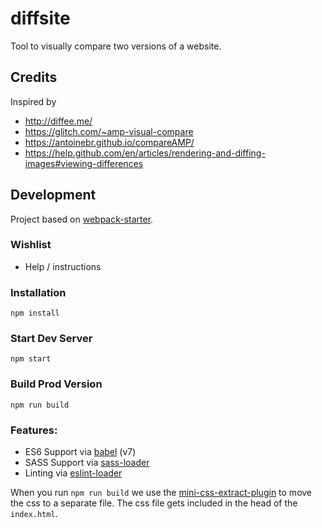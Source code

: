 # diffsite
Tool to visually compare two versions of a website.

## Credits
Inspired by
- http://diffee.me/
- https://glitch.com/~amp-visual-compare
- https://antoinebr.github.io/compareAMP/
- https://help.github.com/en/articles/rendering-and-diffing-images#viewing-differences

## Development
Project based on [webpack-starter](https://github.com/wbkd/webpack-starter).

### Wishlist
- Help / instructions

### Installation

```
npm install
```

### Start Dev Server

```
npm start
```

### Build Prod Version

```
npm run build
```

### Features:

* ES6 Support via [babel](https://babeljs.io/) (v7)
* SASS Support via [sass-loader](https://github.com/jtangelder/sass-loader)
* Linting via [eslint-loader](https://github.com/MoOx/eslint-loader)

When you run `npm run build` we use the [mini-css-extract-plugin](https://github.com/webpack-contrib/mini-css-extract-plugin) to move the css to a separate file. The css file gets included in the head of the `index.html`.
